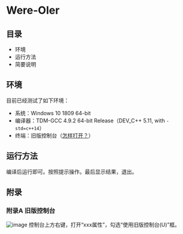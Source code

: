 # Were-OIer
## 目录
- 环境
- 运行方法
- 简要说明
## 环境
目前已经测试了如下环境：
- 系统：Windows 10 1809 64-bit
- 编译器：TDM-GCC 4.9.2 64-bit Release（DEV_C++ 5.11, with `-std=c++14`）
- 终端：旧版控制台（[怎样打开？](#附录A-旧版控制台)）
## 运行方法
编译后运行即可。按照提示操作。最后显示结果，退出。
## 附录
### 附录A 旧版控制台
![image](https://github.com/user-attachments/assets/9f41711c-94d7-4606-8fa3-60e6a1f20890)
控制台上方右键，打开“xxx属性”，勾选“使用旧版控制台(U)”框。
